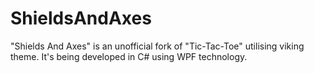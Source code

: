 # ShieldsAndAxes
"Shields And Axes" is an unofficial fork of "Tic-Tac-Toe" utilising viking theme. It's being developed in C# using WPF technology.
